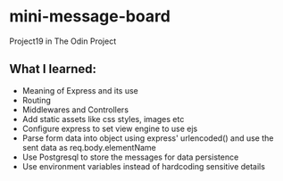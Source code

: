 # mini-message-board
Project19 in The Odin Project

## What I learned:
- Meaning of Express and its use
- Routing
- Middlewares and Controllers
- Add static assets like css styles, images etc
- Configure express to set view engine to use ejs
- Parse form data into object using express' urlencoded() and use the sent data as req.body.elementName
- Use Postgresql to store the messages for data persistence
- Use environment variables instead of hardcoding sensitive details